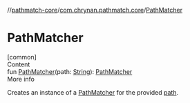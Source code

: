 //[pathmatch-core](../../index.md)/[com.chrynan.pathmatch.core](index.md)/[PathMatcher](-path-matcher.md)



# PathMatcher  
[common]  
Content  
fun [PathMatcher](-path-matcher.md)(path: [String](https://kotlinlang.org/api/latest/jvm/stdlib/kotlin/-string/index.html)): [PathMatcher](-path-matcher/index.md)  
More info  


Creates an instance of a [PathMatcher](-path-matcher/index.md) for the provided [path](https://kotlinlang.org/api/latest/jvm/stdlib/kotlin/-string/index.html).

  



